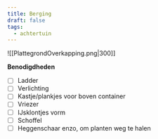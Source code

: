 ```yaml
---
title: Berging
draft: false
tags:
  - achtertuin
---
```

![[PlattegrondOverkapping.png|300]]

**Benodigdheden**
- [ ] Ladder
- [ ] Verlichting
- [ ] Kastje/plankjes voor boven container
- [ ] Vriezer
- [ ] IJsklontjes vorm
- [ ] Schoffel
- [ ] Heggenschaar enzo, om planten weg te halen